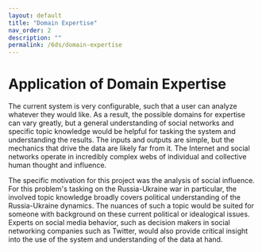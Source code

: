 ```yaml
---
layout: default
title: "Domain Expertise"
nav_order: 2
description: ""
permalink: /6ds/domain-expertise
---
```


# Application of Domain Expertise

The current system is very configurable, such that a user can analyze whatever they would like. As a result, the possible domains for expertise can vary greatly, but a general understanding of social networks and specific topic knowledge would be helpful for tasking the system and understanding the results. The inputs and outputs are simple, but the mechanics that drive the data are likely far from it. The Internet and social networks operate in incredibly complex webs of individual and collective human thought and influence.

The specific motivation for this project was the analysis of social influence. For this problem's tasking on the Russia-Ukraine war in particular, the involved topic knowledge broadly covers political understanding of the Russia-Ukraine dynamics. The nuances of such a topic would be suited for someone with background on these current political or idealogical issues. Experts on social media behavior, such as decision makers in social networking companies such as Twitter, would also provide critical insight into the use of the system and understanding of the data at hand.
